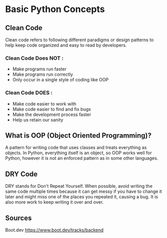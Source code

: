 # Basic Python Concepts

## Clean Code

Clean code refers to following different paradigms or design patterns to help keep code organized and easy to read by developers.

### Clean Code Does NOT :

* Make programs run faster
* Make programs run correctly
* Only occur in a single style of coding like OOP

### Clean Code DOES :

* Make code easier to work with
* Make code easier to find and fix bugs
* Make the development process faster
* Help us retain our sanity

## What is OOP (Object Oriented Programming)?

A pattern for writing code that uses classes and treats everything as objects. In Python, everything itself is an object, so OOP works well for Python, however it is not an enforced pattern as in some other languages.

## DRY Code

DRY stands for Don't Repeat Yourself. When possible, avoid writing the same code multiple times because it can get messy if you have to change it later and might miss one of the places you repeated it, causing a bug. It is also more work to keep writing it over and over.

## Sources

Boot.dev
https://www.boot.dev/tracks/backend